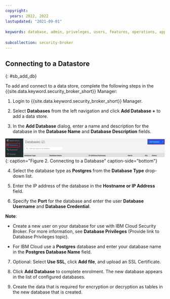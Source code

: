 ```yaml
---
copyright:
  years: 2022, 2022
lastupdated: "2021-09-01"

keywords: database, admin, priveleges, users, features, operations, application

subcollection: security-broker
---
```


## Connecting to a Datastore
{: #sb_add_db}

To add and connect to a data store, complete the following steps in the {{site.data.keyword.security_broker_short}} Manager:

1. Login to {{site.data.keyword.security_broker_short}} Manager.

2.  Select **Databases** from the left navigation and click **Add
    Database +** to add a data store.

3.  In the **Add Database** dialog, enter a name and description for the
    database in the **Database Name** and **Database Description**
    fields.

![Database](../images/database.svg){: caption="Figure 2. Connecting to a Database" caption-side="bottom"}

4.  Select the database type as **Postgres** from the **Database Type**
    drop-down list.

5.  Enter the IP address of the database in the **Hostname or IP
    Address** field.

6.  Specify the **Port** for the database and enter the user **Database
    Username** and **Database Credential**.

**Note**:

-   Create a new user on your database for use with IBM Cloud Security
    Broker. For more information, see **Database Privileges** (Provide
    link to Database Privileges topic).

-   For IBM Cloud use a **Postgres** database and enter your database
    name in the **Postgres Database Name** field.

7.  Optional: Select **Use SSL**, click **Add file**, and upload an SSL
    Certificate.

8.  Click **Add Database** to complete enrolment. The new database
    appears in the list of configured databases.

9.  Create the data that is required for encryption or decryption as
    tables in the new database that is created.
